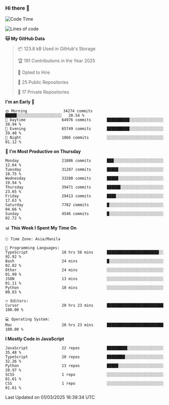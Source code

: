 ### Hi there 👋

<!--START_SECTION:waka-->
![Code Time](http://img.shields.io/badge/Code%20Time-1%2C485%20hrs%2027%20mins-blue)

![Lines of code](https://img.shields.io/badge/From%20Hello%20World%20I%27ve%20Written-63.9%20million%20lines%20of%20code-blue)

**🐱 My GitHub Data** 

> 📦 123.8 kB Used in GitHub's Storage 
 > 
> 🏆 191 Contributions in the Year 2025
 > 
> 💼 Opted to Hire
 > 
> 📜 25 Public Repositories 
 > 
> 🔑 17 Private Repositories 
 > 
**I'm an Early 🐤** 

```text
🌞 Morning                34274 commits       █████░░░░░░░░░░░░░░░░░░░░   20.54 % 
🌆 Daytime                64976 commits       ██████████░░░░░░░░░░░░░░░   38.94 % 
🌃 Evening                65749 commits       ██████████░░░░░░░░░░░░░░░   39.40 % 
🌙 Night                  1866 commits        ░░░░░░░░░░░░░░░░░░░░░░░░░   01.12 % 
```
📅 **I'm Most Productive on Thursday** 

```text
Monday                   21086 commits       ███░░░░░░░░░░░░░░░░░░░░░░   12.64 % 
Tuesday                  31287 commits       █████░░░░░░░░░░░░░░░░░░░░   18.75 % 
Wednesday                33280 commits       █████░░░░░░░░░░░░░░░░░░░░   19.94 % 
Thursday                 39471 commits       ██████░░░░░░░░░░░░░░░░░░░   23.65 % 
Friday                   29413 commits       ████░░░░░░░░░░░░░░░░░░░░░   17.63 % 
Saturday                 7782 commits        █░░░░░░░░░░░░░░░░░░░░░░░░   04.66 % 
Sunday                   4546 commits        █░░░░░░░░░░░░░░░░░░░░░░░░   02.72 % 
```


📊 **This Week I Spent My Time On** 

```text
🕑︎ Time Zone: Asia/Manila

💬 Programming Languages: 
TypeScript               18 hrs 56 mins      ███████████████████████░░   92.92 % 
Bash                     24 mins             █░░░░░░░░░░░░░░░░░░░░░░░░   02.02 % 
Other                    24 mins             ░░░░░░░░░░░░░░░░░░░░░░░░░   01.99 % 
JSON                     13 mins             ░░░░░░░░░░░░░░░░░░░░░░░░░   01.11 % 
Python                   10 mins             ░░░░░░░░░░░░░░░░░░░░░░░░░   00.83 % 

🔥 Editors: 
Cursor                   20 hrs 23 mins      █████████████████████████   100.00 % 

💻 Operating System: 
Mac                      20 hrs 23 mins      █████████████████████████   100.00 % 
```

**I Mostly Code in JavaScript** 

```text
JavaScript               22 repos            █████████░░░░░░░░░░░░░░░░   35.48 % 
TypeScript               20 repos            ████████░░░░░░░░░░░░░░░░░   32.26 % 
Python                   13 repos            █████░░░░░░░░░░░░░░░░░░░░   20.97 % 
SCSS                     1 repo              ░░░░░░░░░░░░░░░░░░░░░░░░░   01.61 % 
CSS                      1 repo              ░░░░░░░░░░░░░░░░░░░░░░░░░   01.61 % 
```




 Last Updated on 01/03/2025 16:39:34 UTC
<!--END_SECTION:waka-->
